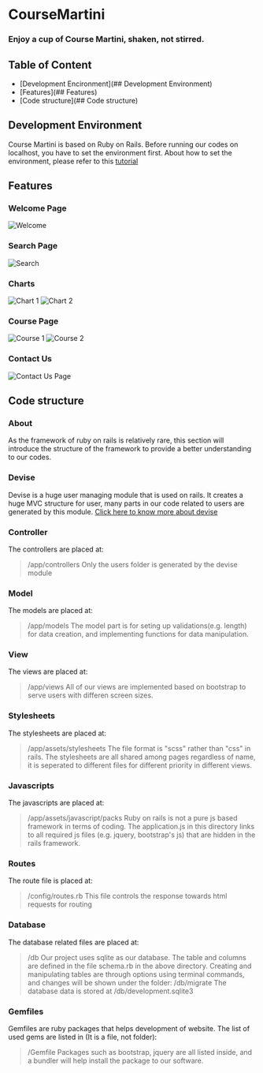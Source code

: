 # CourseMartini
### Enjoy a cup of Course Martini, shaken, not stirred.

## Table of Content
* [Development Encironment](## Development Environment)
* [Features](## Features)
* [Code structure](## Code structure)
## Development Environment

Course Martini is based on Ruby on Rails. Before running our codes on localhost, you have to set the environment first. About how to set the environment, please refer to this [tutorial](https://railsbook.tw/chapters/02-environment-setup.html)

## Features
### Welcome Page
![Welcome](/readmepics/welcome.png)

### Search Page
![Search](/readmepics/search.jpeg)

### Charts
![Chart 1](/readmepics/chart1.jpeg)
![Chart 2](/readmepics/chart2.jpeg)

### Course Page
![Course 1](/readmepics/course1.jpeg)
![Course 2](/readmepics/course2.jpeg)

### Contact Us
![Contact Us Page](/readmepics/contactus.jpeg)

## Code structure

### About
 As the framework of ruby on rails is relatively rare, this section will introduce the structure of the framework to provide a better understanding to our codes.
 
### Devise
 Devise is a huge user managing module that is used on rails. It creates a huge MVC structure for user, many parts in our code related to users are generated by this module. [Click here to know more about devise](https://github.com/heartcombo/devise)
 
### Controller
  The controllers are placed at:
  > /app/controllers
  Only the users folder is generated by the devise module

### Model
  The models are placed at:
  > /app/models
  The model part is for seting up validations(e.g. length) for data creation, and implementing functions for data manipulation.
 
### View
  The views are placed at:
  > /app/views
  All of our views are implemented based on bootstrap to serve users with differen screen sizes.

### Stylesheets
  The stylesheets are placed at:
  > /app/assets/stylesheets
  The file format is "scss" rather than "css" in rails.
  The stylesheets are all shared among pages regardless of name, it is seperated to different files for different priority in different views.
  
### Javascripts
  The javascripts are placed at:
  > /app/assets/javascript/packs
  Ruby on rails is not a pure js based framework in terms of coding. The application.js in this directory links to all required js files (e.g. jquery, bootstrap's js) that are hidden in the rails framework.
  
### Routes
  The route file is placed at:
  > /config/routes.rb
  This file controls the response towards html requests for routing
  
### Database
  The database related files are placed at:
  > /db
  Our project uses sqlite as our database.
  The table and columns are defined in the file schema.rb in the above directory.
  Creating and manipulating tables are through options using terminal commands, and changes will be shown under the folder:
  > /db/migrate
  The database data is stored at 
  > /db/development.sqlite3
  
### Gemfiles
  Gemfiles are ruby packages that helps development of website.
  The list of used gems are listed in (It is a file, not folder):
  > /Gemfile
  Packages such as bootstrap, jquery are all listed inside, and a bundler will help install the package to our software.
  
  
 
